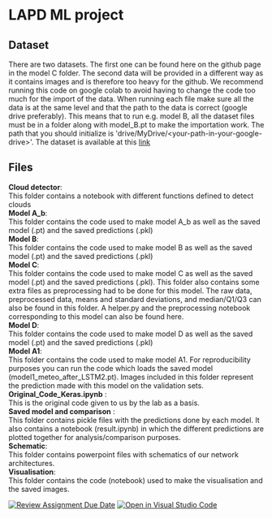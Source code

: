 # LAPD ML project 
## Dataset 
There are two datasets. The first one can be found here on the github page in the model C folder. The second data will be provided in a different way as it contains images and is therefore too heavy for the github. We recommend running this code on google colab to avoid having to change the code too much for the import of the data. When running each file make sure all the data is at the same level and that the path to the data is correct (google drive preferably). This means that to run e.g. model B, all the dataset files must be in a folder along with model_B.pt to make the importation work. The path that you should initialize is 'drive/MyDrive/\<your-path-in-your-google-drive\>'. The dataset is available at this [link](https://drive.google.com/drive/folders/1ujAD2dnhsZ6ZLCeC5Ofk3leqiW_bv8UH?usp=sharing)

## Files 
**Cloud detector**:               
This folder contains a notebook with different functions defined to detect clouds   
**Model A_b**:                     
This folder contains the code used to make model A_b as well as the saved model (.pt) and the saved predictions (.pkl)     
**Model B**:                       
This folder contains the code used to make model B as well as the saved model (.pt) and the saved predictions (.pkl)   
**Model C**:                      
This folder contains the code used to make model C as well as the saved model (.pt) and the saved predictions (.pkl). This folder also contains some extra files as preprocessing had to be done for this model. The raw data, preprocessed data, means and standard deviations, and median/Q1/Q3 can also be found in this folder. A helper.py and the preprocessing notebook corresponding to this model can also be found here.   
**Model D**:                       
This folder contains the code used to make model D as well as the saved model (.pt) and the saved predictions (.pkl)  
**Model A1**:                      
This folder contains the code used to make model A1. For reproducibility purposes you can run the code which loads the saved model (model1_meteo_after_LSTM2.pt). Images included in this folder represent the prediction made with this model on the validation sets.  
**Original_Code_Keras.ipynb** :    
This is the original code given to us by the lab as a basis.   
**Saved model and comparison** :   
This folder contains pickle files with the predictions done by each model. It also contains a notebook (result.ipynb) in which the different predictions are plotted together for analysis/comparison purposes.  
**Schematic**:                     
This folder contains powerpoint files with schematics of our network architectures.  
**Visualisation**:                
This folder contains the code (notebook) used to make the visualisation and the saved images.  



[![Review Assignment Due Date](https://classroom.github.com/assets/deadline-readme-button-24ddc0f5d75046c5622901739e7c5dd533143b0c8e959d652212380cedb1ea36.svg)](https://classroom.github.com/a/fEFF99tU)
[![Open in Visual Studio Code](https://classroom.github.com/assets/open-in-vscode-718a45dd9cf7e7f842a935f5ebbe5719a5e09af4491e668f4dbf3b35d5cca122.svg)](https://classroom.github.com/online_ide?assignment_repo_id=12971902&assignment_repo_type=AssignmentRepo)
